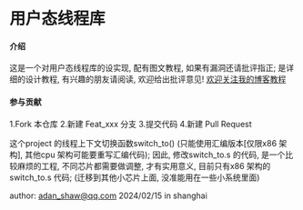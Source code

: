 # 用户态线程库

#### 介绍
这是一个对用户态线程库的设实现, 配有图文教程, 如果有漏洞还请批评指正;
<a tutorial.pdf>是详细的设计教程, 有兴趣的朋友请阅读, 欢迎给出批评意见!
[欢迎关注我的博客教程](https://blog.csdn.net/qq_42659989/article/details/119345832?spm=1001.2014.3001.5502)

#### 参与贡献

1.Fork 本仓库
2.新建 Feat_xxx 分支
3.提交代码
4.新建 Pull Request



这个project 的线程上下文切换函数switch_to() (只能使用汇编版本[仅限x86 架构], 其他cpu 架构可能要重写汇编代码);
因此, 修改switch_to.s 的代码, 是一个比较麻烦的工程, 不同芯片都需要做调整, 才有实用意义, 目前只有x86 架构的switch_to.s 代码;
(迁移到其他小芯片上面, 没准能用在一些小系统里面)

author:
	adan_shaw@qq.com
	2024/02/15 in shanghai
